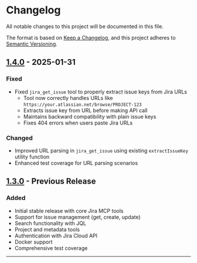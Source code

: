 # Changelog

All notable changes to this project will be documented in this file.

The format is based on [Keep a Changelog](https://keepachangelog.com/en/1.0.0/),
and this project adheres to [Semantic Versioning](https://semver.org/spec/v2.0.0.html).

## [1.4.0] - 2025-01-31

### Fixed
- Fixed `jira_get_issue` tool to properly extract issue keys from Jira URLs
  - Tool now correctly handles URLs like `https://your.atlassian.net/browse/PROJECT-123`
  - Extracts issue key from URL before making API call
  - Maintains backward compatibility with plain issue keys
  - Fixes 404 errors when users paste Jira URLs

### Changed
- Improved URL parsing in `jira_get_issue` using existing `extractIssueKey` utility function
- Enhanced test coverage for URL parsing scenarios

## [1.3.0] - Previous Release

### Added
- Initial stable release with core Jira MCP tools
- Support for issue management (get, create, update)
- Search functionality with JQL
- Project and metadata tools
- Authentication with Jira Cloud API
- Docker support
- Comprehensive test coverage

---

[1.4.0]: https://github.com/freema/mcp-jira-stdio/compare/v1.3.0...v1.4.0
[1.3.0]: https://github.com/freema/mcp-jira-stdio/releases/tag/v1.3.0
